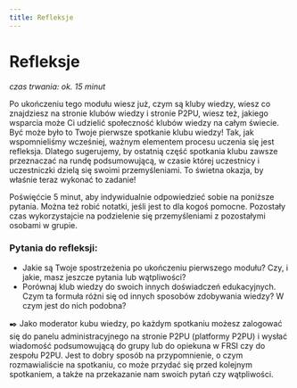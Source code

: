 ```yaml
---
title: Refleksje
---
```

# Refleksje

*czas trwania: ok. 15 minut*

Po ukończeniu tego modułu wiesz już, czym są kluby wiedzy, wiesz co znajdziesz na stronie klubów wiedzy i stronie P2PU, wiesz też, jakiego wsparcia może Ci udzielić społeczność klubów wiedzy na całym świecie. Być może było to Twoje pierwsze spotkanie klubu wiedzy! Tak, jak wspomnieliśmy wcześniej, ważnym elementem procesu uczenia się jest refleksja. Dlatego sugerujemy, by ostatnią część spotkania klubu zawsze przeznaczać na rundę podsumowującą, w czasie której uczestnicy i uczestniczki dzielą się swoimi przemyśleniami. To świetna okazja, by właśnie teraz wykonać to zadanie!
 
Poświęćcie 5 minut, aby indywidualnie odpowiedzieć sobie na poniższe pytania. Można też robić notatki, jeśli jest to dla kogoś pomocne. Pozostały czas wykorzystajcie na podzielenie się przemyśleniami z pozostałymi osobami w grupie. 
### Pytania do refleksji:
* Jakie są Twoje spostrzeżenia po ukończeniu pierwszego modułu? Czy, i jakie, masz jeszcze pytania lub wątpliwości?
* Porównaj klub wiedzy do swoich innych doświadczeń edukacyjnych. Czym ta formuła różni się od innych sposobów zdobywania wiedzy? W czym jest do nich podobna?

✒️ Jako moderator kubu wiedzy, po każdym spotkaniu możesz zalogować się do panelu administracyjnego na stronie P2PU (platformy P2PU) i wysłać wiadomość podsumowującą do grupy lub do opiekuna w FRSI czy do zespołu P2PU. Jest to dobry sposób na przypomnienie, o czym rozmawialiście na spotkaniu, co może przydać się przed kolejnym spotkaniem, a także na przekazanie nam swoich pytań czy wątpliwości. 
